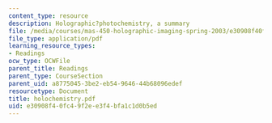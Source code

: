 ```yaml
---
content_type: resource
description: Holographic?photochemistry, a summary
file: /media/courses/mas-450-holographic-imaging-spring-2003/e30908f40fc49f2ee3f4bfa1c1d0b5ed_holochemistry.pdf
file_type: application/pdf
learning_resource_types:
- Readings
ocw_type: OCWFile
parent_title: Readings
parent_type: CourseSection
parent_uid: a8775045-3be2-eb54-9646-44b68096edef
resourcetype: Document
title: holochemistry.pdf
uid: e30908f4-0fc4-9f2e-e3f4-bfa1c1d0b5ed
---
```

